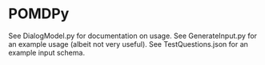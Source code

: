 POMDPy
======

 
See DialogModel.py for documentation on usage.
See GenerateInput.py for an example usage (albeit not very useful).
See TestQuestions.json for an example input schema.

